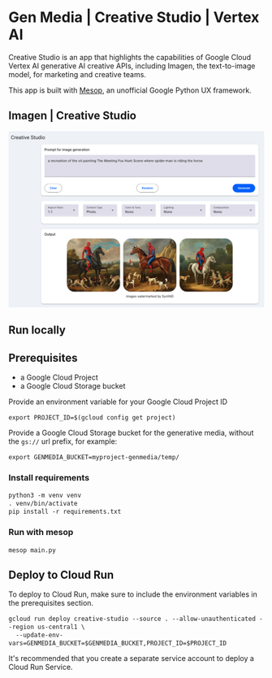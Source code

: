 # Gen Media | Creative Studio | Vertex AI

Creative Studio is an app that highlights the capabilities of Google Cloud Vertex AI generative AI creative APIs, including Imagen, the text-to-image model, for marketing and creative teams.

This app is built with [Mesop](https://google.github.io/mesop), an unofficial Google Python UX framework.


## Imagen | Creative Studio

![](./screenshots/creative_studio.png)



## Run locally

## Prerequisites

* a Google Cloud Project
* a Google Cloud Storage bucket

Provide an environment variable for your Google Cloud Project ID

```
export PROJECT_ID=$(gcloud config get project)
```

Provide a Google Cloud Storage bucket for the generative media, without the `gs://` url prefix, for example: 

```
export GENMEDIA_BUCKET=myproject-genmedia/temp/
```

### Install requirements

```
python3 -m venv venv
. venv/bin/activate
pip install -r requirements.txt
```


### Run with mesop

```
mesop main.py
```


## Deploy to Cloud Run

To deploy to Cloud Run, make sure to include the environment variables in the prerequisites section.

```
gcloud run deploy creative-studio --source . --allow-unauthenticated --region us-central1 \
  --update-env-vars=GENMEDIA_BUCKET=$GENMEDIA_BUCKET,PROJECT_ID=$PROJECT_ID
```

It's recommended that you create a separate service account to deploy a Cloud Run Service.

